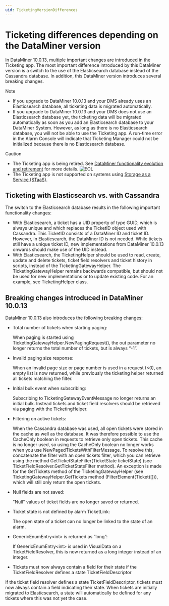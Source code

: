 ```yaml
---
uid: TicketingVersionDifferences
---
```


# Ticketing differences depending on the DataMiner version

In DataMiner 10.0.13, multiple important changes are introduced in the Ticketing app. The most important difference introduced by this DataMiner version is a switch to the use of the Elasticsearch database instead of the Cassandra database. In addition, this DataMiner version introduces several breaking changes.

> [!NOTE]
>
> - If you upgrade to DataMiner 10.0.13 and your DMS already uses an Elasticsearch database, all ticketing data is migrated automatically.
> - If you upgrade to DataMiner 10.0.13 and your DMS does not use an Elasticsearch database yet, the ticketing data will be migrated automatically as soon as you add an Elasticsearch database to your DataMiner System. However, as long as there is no Elasticsearch database, you will not be able to use the Ticketing app. A run-time error in the Alarm Console will indicate that Ticketing Manager could not be initialized because there is no Elasticsearch database.

> [!CAUTION]
>
> - The Ticketing app is being retired. See [DataMiner functionality evolution and retirement](xref:Software_support_life_cycles) for more details. ![EOL](~/user-guide/images/EOL_Duo.png)
> - The Ticketing app is not supported on systems using [Storage as a Service (STaaS)](xref:STaaS).

## Ticketing with Elasticsearch vs. with Cassandra

The switch to the Elasticsearch database results in the following important functionality changes:

- With Elasticsearch, a ticket has a UID property of type GUID, which is always unique and which replaces the TicketID object used with Cassandra. This TicketID consists of a DataMiner ID and ticket ID. However, in Elasticsearch, the DataMiner ID is not needed. While tickets still have a unique ticket ID, new implementations from DataMiner 10.0.13 onwards should make use of the UID instead.
- With Elasticsearch, the TicketingHelper should be used to read, create, update and delete tickets, ticket field resolvers and ticket history in scripts, instead of the TicketingGatewayHelper. The TicketingGatewayHelper remains backwards compatible, but should not be used for new implementations or to update existing code. For an example, see TicketingHelper class.

## Breaking changes introduced in DataMiner 10.0.13

DataMiner 10.0.13 also introduces the following breaking changes:

- Total number of tickets when starting paging:

  When paging is started using TicketingGatewayHelper.NewPagingRequest(), the out parameter no longer returns the total number of tickets, but is always “-1”.

- Invalid paging size response:

  When an invalid page size or page number is used in a request (<0), an empty list is now returned, while previously the ticketing helper returned all tickets matching the filter.

- Initial bulk event when subscribing:

  Subscribing to TicketingGatewayEventMessage no longer returns an initial bulk. Instead tickets and ticket field resolvers should be retrieved via paging with the TicketingHelper.

- Filtering on active tickets:

  When the Cassandra database was used, all open tickets were stored in the cache as well as the database. It was therefore possible to use the CacheOnly boolean in requests to retrieve only open tickets. This cache is no longer used, so using the CacheOnly boolean no longer works when you use NewPagedTicketsWithFilterMessage. To resolve this, concatenate the filter with an open tickets filter, which you can retrieve using the method GetTicketStateFilter(TicketState ticketState) (see TicketFieldResolver.GetTicketStateFilter method). An exception is made for the GetTickets method of the TicketingGatewayHelper (see TicketingGatewayHelper.GetTickets method (FilterElement(Ticket)[])), which will still only return the open tickets.

- Null fields are not saved:

  "Null" values of ticket fields are no longer saved or returned.

- Ticket state is not defined by alarm TicketLink:

  The open state of a ticket can no longer be linked to the state of an alarm.

- GenericEnumEntry\<int> is returned as “long”:

  If GenericEnumEntry\<int> is used in VisualData on a TicketFieldResolver, this is now returned as a long integer instead of an integer.

- Tickets must now always contain a field for their state if the TicketFieldResolver defines a state TicketFieldDescriptor

 If the ticket field resolver defines a state TicketFieldDescriptor, tickets must now always contain a field indicating their state. When tickets are initially migrated to Elasticsearch, a state will automatically be defined for any tickets where this was not yet the case.

